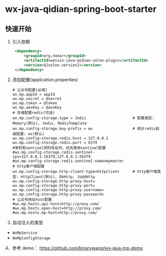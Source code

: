 # wx-java-qidian-spring-boot-starter

## 快速开始

1. 引入依赖
   ```xml
    <dependency>
	    <groupId>org.noear</groupId>
	    <artifactId>weixin-java-qidian-solon-plugin</artifactId>
	    <version>${solon.version}</version>
	</dependency>
   ```
2. 添加配置(application.properties)
   ```properties
   # 公众号配置(必填)
   wx.mp.appId = appId
   wx.mp.secret = @secret
   wx.mp.token = @token
   wx.mp.aesKey = @aesKey
   # 存储配置redis(可选)
   wx.mp.config-storage.type = Jedis                     # 配置类型: Memory(默认), Jedis, RedisTemplate
   wx.mp.config-storage.key-prefix = wx                  # 相关redis前缀配置: wx(默认)
   wx.mp.config-storage.redis.host = 127.0.0.1
   wx.mp.config-storage.redis.port = 6379
   #单机和sentinel同时存在时，优先使用sentinel配置
   #wx.mp.config-storage.redis.sentinel-ips=127.0.0.1:16379,127.0.0.1:26379
   #wx.mp.config-storage.redis.sentinel-name=mymaster
   # http客户端配置
   wx.mp.config-storage.http-client-type=httpclient      # http客户端类型: HttpClient(默认), OkHttp, JoddHttp
   wx.mp.config-storage.http-proxy-host=
   wx.mp.config-storage.http-proxy-port=
   wx.mp.config-storage.http-proxy-username=
   wx.mp.config-storage.http-proxy-password=
   # 公众号地址host配置
   #wx.mp.hosts.api-host=http://proxy.com/
   #wx.mp.hosts.open-host=http://proxy.com/
   #wx.mp.hosts.mp-host=http://proxy.com/
   ```
3. 自动注入的类型

- `WxMpService`
- `WxMpConfigStorage`

4、参考 demo：
https://github.com/binarywang/wx-java-mp-demo
